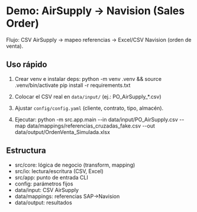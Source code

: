 # Demo: AirSupply → Navision (Sales Order)

Flujo: CSV AirSupply → mapeo referencias → Excel/CSV Navision (orden de venta).

## Uso rápido
1) Crear venv e instalar deps:
   python -m venv .venv && source .venv/bin/activate
   pip install -r requirements.txt

2) Colocar el CSV real en `data/input/` (ej.: PO_AirSupply_*.csv)

3) Ajustar `config/config.yaml` (cliente, contrato, tipo, almacén).

4) Ejecutar:
   python -m src.app.main --in data/input/PO_AirSupply.csv --map data/mappings/referencias_cruzadas_fake.csv --out data/output/OrdenVenta_Simulada.xlsx

## Estructura
- src/core: lógica de negocio (transform, mapping)
- src/io: lectura/escritura (CSV, Excel)
- src/app: punto de entrada CLI
- config: parámetros fijos
- data/input: CSV AirSupply
- data/mappings: referencias SAP→Navision
- data/output: resultados
